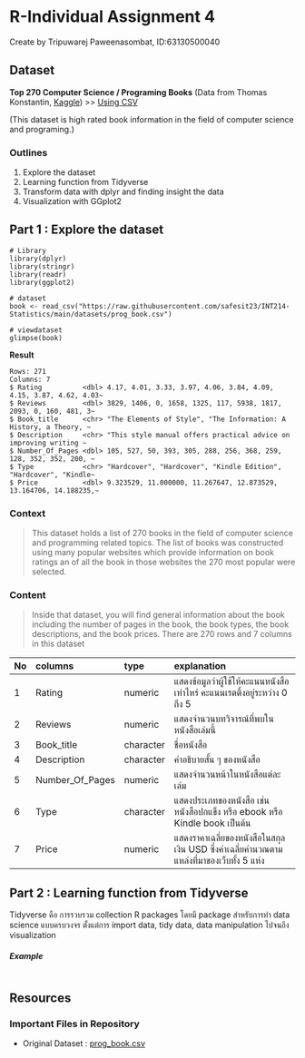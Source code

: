# R-Individual Assignment 4
Create by Tripuwarej Paweenasombat, ID:63130500040

## Dataset
__Top 270 Computer Science / Programing Books__ (Data from Thomas Konstantin, [Kaggle](https://www.kaggle.com/thomaskonstantin/top-270-rated-computer-science-programing-books)) >> [Using CSV](https://raw.githubusercontent.com/safesit23/INT214-Statistics/main/datasets/prog_book.csv)

  (This dataset is high rated book information in the field of computer science and programing.)


### Outlines
1. Explore the dataset
2. Learning function from Tidyverse
3. Transform data with dplyr and finding insight the data
4. Visualization with GGplot2 <br />


## Part 1 : Explore the dataset
```
# Library
library(dplyr)
library(stringr)
library(readr)
library(ggplot2)

# dataset
book <- read_csv("https://raw.githubusercontent.com/safesit23/INT214-Statistics/main/datasets/prog_book.csv")

# viewdataset
glimpse(book)
```
__Result__
```
Rows: 271
Columns: 7
$ Rating          <dbl> 4.17, 4.01, 3.33, 3.97, 4.06, 3.84, 4.09, 4.15, 3.87, 4.62, 4.03~
$ Reviews         <dbl> 3829, 1406, 0, 1658, 1325, 117, 5938, 1817, 2093, 0, 160, 481, 3~
$ Book_title      <chr> "The Elements of Style", "The Information: A History, a Theory, ~
$ Description     <chr> "This style manual offers practical advice on improving writing ~
$ Number_Of_Pages <dbl> 105, 527, 50, 393, 305, 288, 256, 368, 259, 128, 352, 352, 200, ~
$ Type            <chr> "Hardcover", "Hardcover", "Kindle Edition", "Hardcover", "Kindle~
$ Price           <dbl> 9.323529, 11.000000, 11.267647, 12.873529, 13.164706, 14.188235,~
```

### Context
> This dataset holds a list of 270 books in the field of computer science and programming related topics.
The list of books was constructed using many popular websites which provide information on book ratings an of all the book in those websites the 270 most popular were selected.

### Content
> Inside that dataset, you will find general information about the book including the number of pages in the book, the book types, the book descriptions, and the book prices. There are 270 rows and 7 columns in this dataset
 
 
| No | columns | type | explanation |
| :---- | :---- | :---- | :---- |
| 1 | Rating | numeric | แสดงข้อมูลว่าผู้ใช้ให้คะแนนหนังสือเท่าไหร่ คะแนนเรตติ้งอยู่ระหว่าง 0 ถึง 5 |
| 2 | Reviews | numeric | แสดงจำนวนบทวิจารณ์ที่พบในหนังสือเล่มนี้ |
| 3 | Book_title | character | ชื่อหนังสือ |
| 4 | Description | character | คำอธิบายสั้น ๆ ของหนังสือ |
| 5 | Number_Of_Pages | numeric | แสดงจำนวนหน้าในหนังสือแต่ละเล่ม |
| 6 | Type | character | แสดงประเภทของหนังสือ เช่น หนังสือปกแข็ง หรือ ebook หรือ Kindle book เป็นต้น |
| 7 | Price | numeric | แสดงราคาเฉลี่ยของหนังสือในสกุลเงิน USD ซึ่งค่าเฉลี่ยคำนวณตามแหล่งที่มาของเว็บทั้ง 5 แห่ง |
 
 
## Part 2 : Learning function from Tidyverse
Tidyverse คือ การรวบรวม collection R packages โดยมี package สำหรับการทำ data science แบบครบวงจร ตั้งแต่การ import data, tidy data, data manipulation ไปจนถึง visualization

##### Example
```

```
 
 
 
## Resources 
### Important Files in Repository
- Original Dataset : [prog_book.csv](https://github.com/sit-2021-int214/014-Webtoon-Comics/blob/main/assignment/HW04_63130500040/prog_book.csv) 
